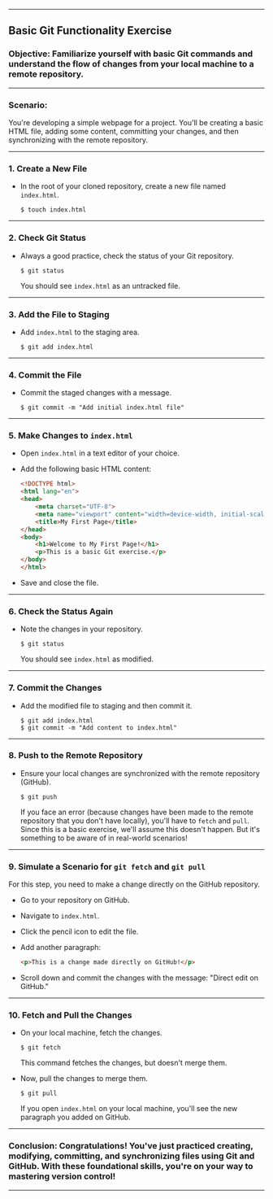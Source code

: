 
---

## **Basic Git Functionality Exercise**

### Objective: Familiarize yourself with basic Git commands and understand the flow of changes from your local machine to a remote repository.

---

### **Scenario:**
You're developing a simple webpage for a project. You'll be creating a basic HTML file, adding some content, committing your changes, and then synchronizing with the remote repository.

---

### 1. Create a New File

- In the root of your cloned repository, create a new file named `index.html`.

  ```
  $ touch index.html
  ```

---

### 2. Check Git Status

- Always a good practice, check the status of your Git repository.

  ```
  $ git status
  ```

  You should see `index.html` as an untracked file.

---

### 3. Add the File to Staging

- Add `index.html` to the staging area.

  ```
  $ git add index.html
  ```

---

### 4. Commit the File

- Commit the staged changes with a message.

  ```
  $ git commit -m "Add initial index.html file"
  ```

---

### 5. Make Changes to `index.html`

- Open `index.html` in a text editor of your choice.
- Add the following basic HTML content:

  ```html
  <!DOCTYPE html>
  <html lang="en">
  <head>
      <meta charset="UTF-8">
      <meta name="viewport" content="width=device-width, initial-scale=1.0">
      <title>My First Page</title>
  </head>
  <body>
      <h1>Welcome to My First Page!</h1>
      <p>This is a basic Git exercise.</p>
  </body>
  </html>
  ```

- Save and close the file.

---

### 6. Check the Status Again

- Note the changes in your repository.

  ```
  $ git status
  ```

  You should see `index.html` as modified.

---

### 7. Commit the Changes

- Add the modified file to staging and then commit it.

  ```
  $ git add index.html
  $ git commit -m "Add content to index.html"
  ```

---

### 8. Push to the Remote Repository

- Ensure your local changes are synchronized with the remote repository (GitHub).

  ```
  $ git push
  ```

  If you face an error (because changes have been made to the remote repository that you don't have locally), you'll have to `fetch` and `pull`. Since this is a basic exercise, we'll assume this doesn't happen. But it's something to be aware of in real-world scenarios!

---

### 9. Simulate a Scenario for `git fetch` and `git pull`

For this step, you need to make a change directly on the GitHub repository. 

- Go to your repository on GitHub.
- Navigate to `index.html`.
- Click the pencil icon to edit the file.
- Add another paragraph:

  ```html
  <p>This is a change made directly on GitHub!</p>
  ```

- Scroll down and commit the changes with the message: "Direct edit on GitHub."

---

### 10. Fetch and Pull the Changes

- On your local machine, fetch the changes.

  ```
  $ git fetch
  ```

  This command fetches the changes, but doesn't merge them.

- Now, pull the changes to merge them.

  ```
  $ git pull
  ```

  If you open `index.html` on your local machine, you'll see the new paragraph you added on GitHub.

---

### Conclusion: Congratulations! You've just practiced creating, modifying, committing, and synchronizing files using Git and GitHub. With these foundational skills, you're on your way to mastering version control!

---
